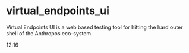 # virtual_endpoints_ui
Virtual Endpoints UI is a web based testing tool for hitting the hard outer shell of the Anthropos eco-system.

12:16